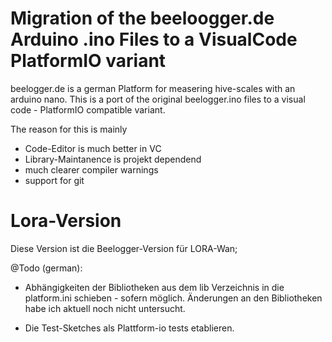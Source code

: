 # Migration of the beeloogger.de Arduino .ino Files to a VisualCode PlatformIO variant

beelogger.de is a german Platform for measering hive-scales with an arduino nano. This is a port of the original beelogger.ino files to a visual code - PlatformIO compatible variant. 

The reason for this is mainly 
- Code-Editor is much better in VC
- Library-Maintanence is projekt dependend 
- much clearer compiler warnings
- support for git 

# Lora-Version
Diese Version ist die Beelogger-Version für LORA-Wan;

@Todo (german):
- Abhängigkeiten der Bibliotheken aus dem lib Verzeichnis in die platform.ini schieben - sofern möglich. Änderungen an den Bibliotheken habe ich aktuell noch nicht untersucht.

- Die Test-Sketches als Plattform-io tests etablieren.


